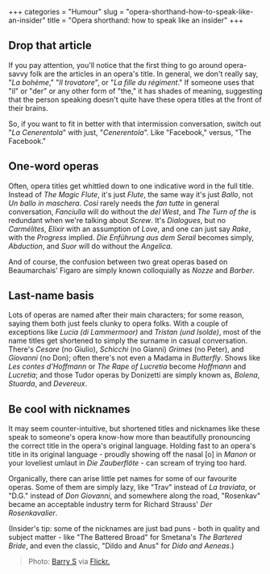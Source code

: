 +++
categories = "Humour"
slug = "opera-shorthand-how-to-speak-like-an-insider"
title = "Opera shorthand: how to speak like an insider"
+++

## Drop that article

If you pay attention, you'll notice that the first thing to go around opera-savvy folk are the articles in an opera's title. In general, we don't really say, "*La bohème*," "*Il trovatore*", or "*La fille du régiment*." If someone uses that "il" or "der" or any other form of "the," it has shades of meaning, suggesting that the person speaking doesn't quite have these opera titles at the front of their brains.

So, if you want to fit in better with that intermission conversation, switch out "*La Cenerentola*" with just, "*Cenerentola*". Like "Facebook," versus, "The Facebook." 

## One-word operas

Often, opera titles get whittled down to one indicative word in the full title. Instead of *The Magic Flute*, it's just *Flute*, the same way it's just *Ballo*, not *Un ballo in maschera*. *Così* rarely needs the *fan tutte* in general conversation, *Fanciulla* will do without the *del West*, and *The Turn of the* is redundant when we're talking about *Screw*. It's *Dialogues*, but no *Carmélites*, *Elixir* with an assumption of *Love*, and one can just say *Rake*, with the *Progress* implied. *Die Enführung aus dem Serail* becomes simply, *Abduction*, and *Suor* will do without the *Angelica*. 

And of course, the confusion between two great operas based on Beaumarchais' Figaro are simply known colloquially as *Nozze* and *Barber*.

## Last-name basis

Lots of operas are named after their main characters; for some reason, saying them both just feels clunky to opera folks. With a couple of exceptions like *Lucia (di Lammermoor)* and *Tristan (und Isolde)*, most of the name titles get shortened to simply the surname in casual conversation. There's *Cesare* (no Giulio), *Schicchi* (no Gianni) *Grimes* (no Peter), and *Giovanni* (no Don); often there's not even a Madama in *Butterfly*. Shows like *Les contes d'Hoffmann* or *The Rape of Lucretia* become *Hoffmann* and *Lucretia*; and those Tudor operas by Donizetti are simply known as, *Bolena*, *Stuarda*, and *Devereux*.

## Be cool with nicknames

It may seem counter-intuitive, but shortened titles and nicknames like these speak to someone's opera know-how more than beautifully pronouncing the correct title in the opera's original language. Holding fast to an opera's title in its original language - proudly showing off the nasal [o] in *Manon* or your loveliest umlaut in *Die Zauberflöte* - can scream of trying too hard.

Organically, there can arise little pet names for some of our favourite operas. Some of them are simply lazy, like "Trav" instead of *La traviata*, or "D.G." instead of *Don Giovanni*, and somewhere along the road, "Rosenkav" became an acceptable industry term for Richard Strauss' *Der Rosenkavalier*. 

(Insider's tip: some of the nicknames are just bad puns - both in quality and subject matter - like "The Battered Broad" for Smetana's *The Bartered Bride*, and even the classic, "Dildo and Anus" for *Dido and Aeneas*.)

>Photo: [Barry S](https://www.flickr.com/photos/xtol7/) via [Flickr.](https://creativecommons.org/licenses/by-nc-nd/2.0/legalcode)
